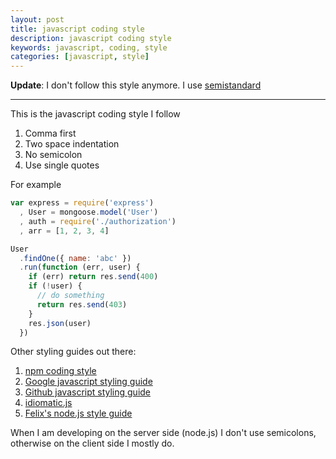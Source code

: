 ```yaml
---
layout: post
title: javascript coding style
description: javascript coding style
keywords: javascript, coding, style
categories: [javascript, style]
---
```



**Update**: I don't follow this style anymore. I use [semistandard](https://github.com/Flet/semistandard)

---

This is the javascript coding style I follow

1. Comma first
2. Two space indentation
3. No semicolon
4. Use single quotes

For example

```js
var express = require('express')
  , User = mongoose.model('User')
  , auth = require('./authorization')
  , arr = [1, 2, 3, 4]

User
  .findOne({ name: 'abc' })
  .run(function (err, user) {
    if (err) return res.send(400)
    if (!user) {
      // do something
      return res.send(403)
    }
    res.json(user)
  })
```

Other styling guides out there:

1. [npm coding style](http://npmjs.org/doc/coding-style.html)
2. [Google javascript styling guide](http://google-styleguide.googlecode.com/svn/trunk/javascriptguide.xml)
3. [Github javascript styling guide](https://github.com/styleguide/javascript)
4. [idiomatic.js](https://github.com/rwldrn/idiomatic.js#readme)
5. [Felix's node.js style guide](http://nodeguide.com/style.html)

When I am developing on the server side (node.js) I don't use semicolons, otherwise on the client side I mostly do.
